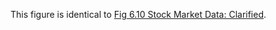 This figure is identical to [Fig 6.10 Stock Market Data: Clarified](../fig06-10_stock-market-data-clarified).
